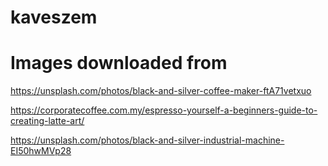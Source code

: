 # kaveszem

# Images downloaded from 

https://unsplash.com/photos/black-and-silver-coffee-maker-ftA71vetxuo

https://corporatecoffee.com.my/espresso-yourself-a-beginners-guide-to-creating-latte-art/

https://unsplash.com/photos/black-and-silver-industrial-machine-EI50hwMVp28
